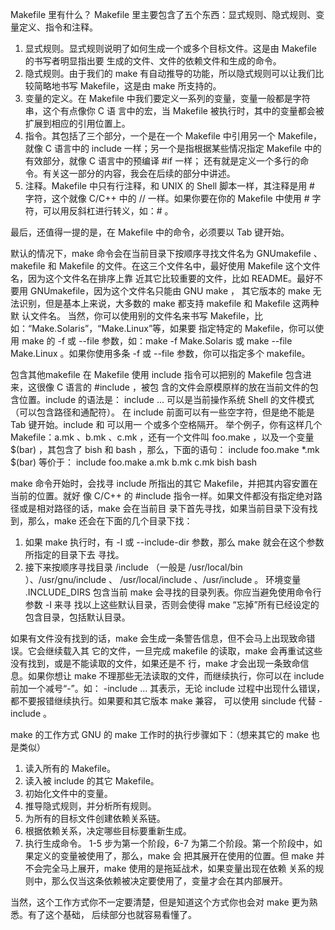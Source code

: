 Makefile 里有什么？
Makefile 里主要包含了五个东西：显式规则、隐式规则、变量定义、指令和注释。

1. 显式规则。显式规则说明了如何生成一个或多个目标文件。这是由 Makefile 的书写者明显指出要
生成的文件、文件的依赖文件和生成的命令。
2. 隐式规则。由于我们的 make 有自动推导的功能，所以隐式规则可以让我们比较简略地书写 Makefile，这是由 make 所支持的。
3. 变量的定义。在 Makefile 中我们要定义一系列的变量，变量一般都是字符串，这个有点像你 C 语
言中的宏，当 Makefile 被执行时，其中的变量都会被扩展到相应的引用位置上。
4. 指令。其包括了三个部分，一个是在一个 Makefile 中引用另一个 Makefile，就像 C 语言中的 include
一样；另一个是指根据某些情况指定 Makefile 中的有效部分，就像 C 语言中的预编译 #if 一样；
还有就是定义一个多行的命令。有关这一部分的内容，我会在后续的部分中讲述。
5. 注释。Makefile 中只有行注释，和 UNIX 的 Shell 脚本一样，其注释是用 # 字符，这个就像 C/C++
中的 // 一样。如果你要在你的 Makefile 中使用 # 字符，可以用反斜杠进行转义，如：\# 。

最后，还值得一提的是，在 Makefile 中的命令，必须要以 Tab 键开始。

默认的情况下，make 命令会在当前目录下按顺序寻找文件名为 GNUmakefile 、makefile 和
Makefile 的文件。在这三个文件名中，最好使用 Makefile 这个文件名，因为这个文件名在排序上靠
近其它比较重要的文件，比如 README。最好不要用 GNUmakefile，因为这个文件名只能由 GNU make ，
其它版本的 make 无法识别，但是基本上来说，大多数的 make 都支持 makefile 和 Makefile 这两种默
认文件名。
当然，你可以使用别的文件名来书写 Makefile，比如：“Make.Solaris”，“Make.Linux”等，如果要
指定特定的 Makefile，你可以使用 make 的 -f 或 --file 参数，如：make -f Make.Solaris 或 make
--file Make.Linux 。如果你使用多条 -f 或 --file 参数，你可以指定多个 makefile。

包含其他makefile
在 Makefile 使用 include 指令可以把别的 Makefile 包含进来，这很像 C 语言的 #include ，被包
含的文件会原模原样的放在当前文件的包含位置。include 的语法是：
include <filenames>...
<filenames> 可以是当前操作系统 Shell 的文件模式（可以包含路径和通配符）。
在 include 前面可以有一些空字符，但是绝不能是 Tab 键开始。include 和 <filenames> 可以用一
个或多个空格隔开。
举个例子，你有这样几个 Makefile：a.mk 、b.mk 、c.mk ，还有一个文件叫 foo.make
，以及一个变量 $(bar) ，其包含了 bish 和 bash ，那么，下面的语句：
include foo.make *.mk $(bar)
等价于：
include foo.make a.mk b.mk c.mk bish bash

make 命令开始时，会找寻 include 所指出的其它 Makefile，并把其内容安置在当前的位置。就好
像 C/C++ 的 #include 指令一样。如果文件都没有指定绝对路径或是相对路径的话，make 会在当前目
录下首先寻找，如果当前目录下没有找到，那么，make 还会在下面的几个目录下找：

1. 如果 make 执行时，有 -I 或 --include-dir 参数，那么 make 就会在这个参数所指定的目录下去
寻找。
2. 接下来按顺序寻找目录 <prefix>/include （一般是 /usr/local/bin ）、/usr/gnu/include 、
/usr/local/include 、/usr/include 。
环境变量 .INCLUDE_DIRS 包含当前 make 会寻找的目录列表。你应当避免使用命令行参数 -I 来寻
找以上这些默认目录，否则会使得 make “忘掉”所有已经设定的包含目录，包括默认目录。

如果有文件没有找到的话，make 会生成一条警告信息，但不会马上出现致命错误。它会继续载入其
它的文件，一旦完成 makefile 的读取，make 会再重试这些没有找到，或是不能读取的文件，如果还是不
行，make 才会出现一条致命信息。如果你想让 make 不理那些无法读取的文件，而继续执行，你可以在
include 前加一个减号“-”。如：
-include <filenames>...
其表示，无论 include 过程中出现什么错误，都不要报错继续执行。如果要和其它版本 make 兼容，
可以使用 sinclude 代替 -include 。

make 的工作方式
GNU 的 make 工作时的执行步骤如下：（想来其它的 make 也是类似）
1. 读入所有的 Makefile。
2. 读入被 include 的其它 Makefile。
3. 初始化文件中的变量。
4. 推导隐式规则，并分析所有规则。
5. 为所有的目标文件创建依赖关系链。
6. 根据依赖关系，决定哪些目标要重新生成。
7. 执行生成命令。
1-5 步为第一个阶段，6-7 为第二个阶段。第一个阶段中，如果定义的变量被使用了，那么，make 会
把其展开在使用的位置。但 make 并不会完全马上展开，make 使用的是拖延战术，如果变量出现在依赖
关系的规则中，那么仅当这条依赖被决定要使用了，变量才会在其内部展开。

当然，这个工作方式你不一定要清楚，但是知道这个方式你也会对 make 更为熟悉。有了这个基础，
后续部分也就容易看懂了。